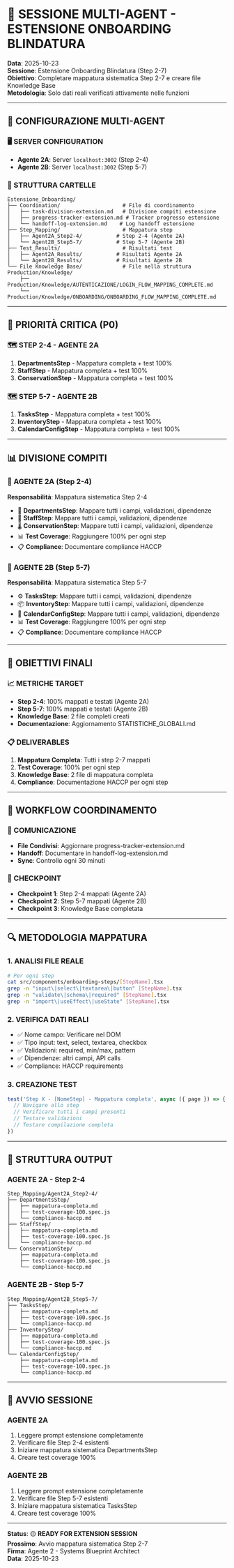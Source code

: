 # 🤖 SESSIONE MULTI-AGENT - ESTENSIONE ONBOARDING BLINDATURA

**Data**: 2025-10-23  
**Sessione**: Estensione Onboarding Blindatura (Step 2-7)  
**Obiettivo**: Completare mappatura sistematica Step 2-7 e creare file Knowledge Base  
**Metodologia**: Solo dati reali verificati attivamente nelle funzioni

---

## 🎯 **CONFIGURAZIONE MULTI-AGENT**

### **🖥️ SERVER CONFIGURATION**
- **Agente 2A**: Server `localhost:3002` (Step 2-4)
- **Agente 2B**: Server `localhost:3002` (Step 5-7)

### **📁 STRUTTURA CARTELLE**
```
Estensione_Onboarding/
├── Coordination/                    # File di coordinamento
│   ├── task-division-extension.md   # Divisione compiti estensione
│   ├── progress-tracker-extension.md # Tracker progresso estensione
│   └── handoff-log-extension.md    # Log handoff estensione
├── Step_Mapping/                    # Mappatura step
│   ├── Agent2A_Step2-4/           # Step 2-4 (Agente 2A)
│   └── Agent2B_Step5-7/           # Step 5-7 (Agente 2B)
├── Test_Results/                    # Risultati test
│   ├── Agent2A_Results/           # Risultati Agente 2A
│   └── Agent2B_Results/           # Risultati Agente 2B
└── File Knowledge Base/             # File nella struttura Production/Knowledge/
    ├── Production/Knowledge/AUTENTICAZIONE/LOGIN_FLOW_MAPPING_COMPLETE.md
    └── Production/Knowledge/ONBOARDING/ONBOARDING_FLOW_MAPPING_COMPLETE.md
```

---

## 🔴 **PRIORITÀ CRITICA (P0)**

### **🗺️ STEP 2-4 - AGENTE 2A**
1. **DepartmentsStep** - Mappatura completa + test 100%
2. **StaffStep** - Mappatura completa + test 100%
3. **ConservationStep** - Mappatura completa + test 100%

### **🗺️ STEP 5-7 - AGENTE 2B**
1. **TasksStep** - Mappatura completa + test 100%
2. **InventoryStep** - Mappatura completa + test 100%
3. **CalendarConfigStep** - Mappatura completa + test 100%

---

## 📊 **DIVISIONE COMPITI**

### **🤖 AGENTE 2A (Step 2-4)**
**Responsabilità**: Mappatura sistematica Step 2-4
- 🏢 **DepartmentsStep**: Mappare tutti i campi, validazioni, dipendenze
- 👥 **StaffStep**: Mappare tutti i campi, validazioni, dipendenze
- 🌡️ **ConservationStep**: Mappare tutti i campi, validazioni, dipendenze
- 📊 **Test Coverage**: Raggiungere 100% per ogni step
- 📋 **Compliance**: Documentare compliance HACCP

### **🤖 AGENTE 2B (Step 5-7)**
**Responsabilità**: Mappatura sistematica Step 5-7
- ⚙️ **TasksStep**: Mappare tutti i campi, validazioni, dipendenze
- 📦 **InventoryStep**: Mappare tutti i campi, validazioni, dipendenze
- 📅 **CalendarConfigStep**: Mappare tutti i campi, validazioni, dipendenze
- 📊 **Test Coverage**: Raggiungere 100% per ogni step
- 📋 **Compliance**: Documentare compliance HACCP

---

## 🎯 **OBIETTIVI FINALI**

### **📈 METRICHE TARGET**
- **Step 2-4**: 100% mappati e testati (Agente 2A)
- **Step 5-7**: 100% mappati e testati (Agente 2B)
- **Knowledge Base**: 2 file completi creati
- **Documentazione**: Aggiornamento STATISTICHE_GLOBALI.md

### **📋 DELIVERABLES**
1. **Mappatura Completa**: Tutti i step 2-7 mappati
2. **Test Coverage**: 100% per ogni step
3. **Knowledge Base**: 2 file di mappatura completa
4. **Compliance**: Documentazione HACCP per ogni step

---

## 🔄 **WORKFLOW COORDINAMENTO**

### **📝 COMUNICAZIONE**
- **File Condivisi**: Aggiornare progress-tracker-extension.md
- **Handoff**: Documentare in handoff-log-extension.md
- **Sync**: Controllo ogni 30 minuti

### **🎯 CHECKPOINT**
- **Checkpoint 1**: Step 2-4 mappati (Agente 2A)
- **Checkpoint 2**: Step 5-7 mappati (Agente 2B)
- **Checkpoint 3**: Knowledge Base completata

---

## 🔍 **METODOLOGIA MAPPATURA**

### **1. ANALISI FILE REALE**
```bash
# Per ogni step
cat src/components/onboarding-steps/[StepName].tsx
grep -n "input\|select\|textarea\|button" [StepName].tsx
grep -n "validate\|schema\|required" [StepName].tsx
grep -n "import\|useEffect\|useState" [StepName].tsx
```

### **2. VERIFICA DATI REALI**
- ✅ Nome campo: Verificare nel DOM
- ✅ Tipo input: text, select, textarea, checkbox
- ✅ Validazioni: required, min/max, pattern
- ✅ Dipendenze: altri campi, API calls
- ✅ Compliance: HACCP requirements

### **3. CREAZIONE TEST**
```javascript
test('Step X - [NomeStep] - Mappatura completa', async ({ page }) => {
  // Navigare allo step
  // Verificare tutti i campi presenti
  // Testare validazioni
  // Testare compilazione completa
})
```

---

## 📁 **STRUTTURA OUTPUT**

### **AGENTE 2A - Step 2-4**
```
Step_Mapping/Agent2A_Step2-4/
├── DepartmentsStep/
│   ├── mappatura-completa.md
│   ├── test-coverage-100.spec.js
│   └── compliance-haccp.md
├── StaffStep/
│   ├── mappatura-completa.md
│   ├── test-coverage-100.spec.js
│   └── compliance-haccp.md
└── ConservationStep/
    ├── mappatura-completa.md
    ├── test-coverage-100.spec.js
    └── compliance-haccp.md
```

### **AGENTE 2B - Step 5-7**
```
Step_Mapping/Agent2B_Step5-7/
├── TasksStep/
│   ├── mappatura-completa.md
│   ├── test-coverage-100.spec.js
│   └── compliance-haccp.md
├── InventoryStep/
│   ├── mappatura-completa.md
│   ├── test-coverage-100.spec.js
│   └── compliance-haccp.md
└── CalendarConfigStep/
    ├── mappatura-completa.md
    ├── test-coverage-100.spec.js
    └── compliance-haccp.md
```

---

## 🚀 **AVVIO SESSIONE**

### **AGENTE 2A**
1. Leggere prompt estensione completamente
2. Verificare file Step 2-4 esistenti
3. Iniziare mappatura sistematica DepartmentsStep
4. Creare test coverage 100%

### **AGENTE 2B**
1. Leggere prompt estensione completamente
2. Verificare file Step 5-7 esistenti
3. Iniziare mappatura sistematica TasksStep
4. Creare test coverage 100%

---

**Status**: 🟡 **READY FOR EXTENSION SESSION**  
**Prossimo**: Avvio mappatura sistematica Step 2-7  
**Firma**: Agente 2 - Systems Blueprint Architect  
**Data**: 2025-10-23
